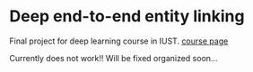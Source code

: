 # Deep end-to-end entity linking

Final project for deep learning course in IUST.
[course page](https://iust-deep-learning.github.io/972/)

Currently does not work!!
Will be fixed organized soon...

